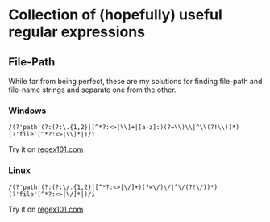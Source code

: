# Collection of (hopefully) useful regular expressions

## File-Path

While far from being perfect, these are my solutions for finding file-path and
file-name strings and separate one from the other.

### Windows

`/(?'path'(?:(?:\.{1,2}|[^*?:<>|\\]+|[a-z]:)(?=\\)\\|^\\(?!\\))*)(?'file'[^*?:<>|\\]*|)/i`

Try it on [regex101.com](https://regex101.com/r/1kNz3l/1)

### Linux

`/(?'path'(?:(?:\/.{1,2}|[^*?:<>|\/]+)(?=\/)\/|^\/(?!\/))*)(?'file'[^*?:<>|\/]*|)/i`

Try it on [regex101.com](https://regex101.com/r/P9Ido4/1)
